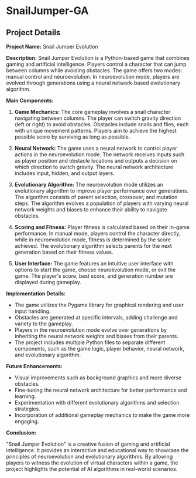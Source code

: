 # SnailJumper-GA

## Project Details

**Project Name:** Snail Jumper Evolution

**Description:** Snail Jumper Evolution is a Python-based game that combines gaming and artificial intelligence. Players control a character that can jump between columns while avoiding obstacles. The game offers two modes: manual control and neuroevolution. In neuroevolution mode, players are evolved through generations using a neural network-based evolutionary algorithm.

**Main Components:**

1. **Game Mechanics:** The core gameplay involves a snail character navigating between columns. The player can switch gravity direction (left or right) to avoid obstacles. Obstacles include snails and flies, each with unique movement patterns. Players aim to achieve the highest possible score by surviving as long as possible.

2. **Neural Network:** The game uses a neural network to control player actions in the neuroevolution mode. The network receives inputs such as player position and obstacle locations and outputs a decision on which direction to switch gravity. The neural network architecture includes input, hidden, and output layers.

3. **Evolutionary Algorithm:** The neuroevolution mode utilizes an evolutionary algorithm to improve player performance over generations. The algorithm consists of parent selection, crossover, and mutation steps. The algorithm evolves a population of players with varying neural network weights and biases to enhance their ability to navigate obstacles.

4. **Scoring and Fitness:** Player fitness is calculated based on their in-game performance. In manual mode, players control the character directly, while in neuroevolution mode, fitness is determined by the score achieved. The evolutionary algorithm selects parents for the next generation based on their fitness values.

5. **User Interface:** The game features an intuitive user interface with options to start the game, choose neuroevolution mode, or exit the game. The player's score, best score, and generation number are displayed during gameplay.

**Implementation Details:**

- The game utilizes the Pygame library for graphical rendering and user input handling.
- Obstacles are generated at specific intervals, adding challenge and variety to the gameplay.
- Players in the neuroevolution mode evolve over generations by inheriting the neural network weights and biases from their parents.
- The project includes multiple Python files to separate different components, such as the game logic, player behavior, neural network, and evolutionary algorithm.

**Future Enhancements:**

- Visual improvements such as background graphics and more diverse obstacles.
- Fine-tuning the neural network architecture for better performance and learning.
- Experimentation with different evolutionary algorithms and selection strategies.
- Incorporation of additional gameplay mechanics to make the game more engaging.

**Conclusion:**

"Snail Jumper Evolution" is a creative fusion of gaming and artificial intelligence. It provides an interactive and educational way to showcase the principles of neuroevolution and evolutionary algorithms. By allowing players to witness the evolution of virtual characters within a game, the project highlights the potential of AI algorithms in real-world scenarios.
